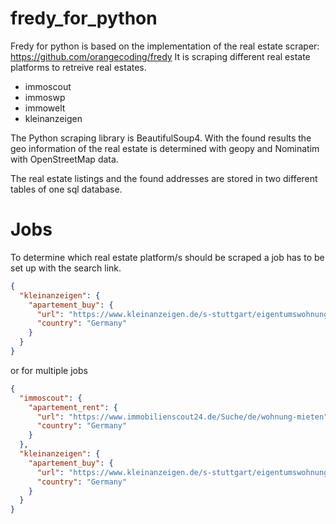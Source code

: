 # fredy_for_python

Fredy for python is based on the implementation of the real estate scraper: https://github.com/orangecoding/fredy
It is scraping different real estate platforms to retreive real estates.
- immoscout
- immoswp
- immowelt
- kleinanzeigen

The Python scraping library is BeautifulSoup4. With the found results the geo information of the real estate is determined with geopy and Nominatim with OpenStreetMap data.

The real estate listings and the found addresses are stored in two different tables of one sql database.

# Jobs
To determine which real estate platform/s should be scraped a job has to be set up with the search link.

```json
{
  "kleinanzeigen": {
    "apartement_buy": {
      "url": "https://www.kleinanzeigen.de/s-stuttgart/eigentumswohnung/k0l9280",
      "country": "Germany"
    }
  }
}
```

or for multiple jobs

```json
{
  "immoscout": {
    "apartement_rent": {
      "url": "https://www.immobilienscout24.de/Suche/de/wohnung-mieten",
      "country": "Germany"
    }
  },
  "kleinanzeigen": {
    "apartement_buy": {
      "url": "https://www.kleinanzeigen.de/s-stuttgart/eigentumswohnung/k0l9280",
      "country": "Germany"
    }
  }
}
```
